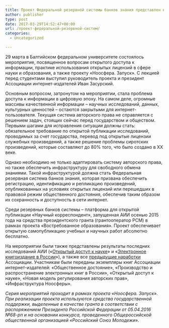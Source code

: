 ```yaml
---
title: Проект Федеральной резервной системы банков знания представлен в БФУ им. Канта
author: publisher
type: post
date: 2017-03-29T14:52:47+00:00
url: /проект-федеральной-резервной-систем/
categories:
  - Uncategorized

---
```

29 марта в Балтийском федеральном университете состоялось мероприятие, посвященное вопросам открытого доступа к информации, практике использования открытых лицензий в сфере науки и образования, а также проекту «Ноосфера. Запуск». С лекцией перед студентами выступил руководитель проекта и президент Ассоциации интернет-издателей Иван Засурский.

Основным вопросом, затронутом на мероприятии, стала проблема доступа к информации в цифровую эпоху. На самом деле, огромные массивы качественной информации – научных исследований, данных, культурных ценностей – остаются закрытыми для интернет-пользователя. Текущая система авторского права не справляется с решением задач, стоящих сейчас перед государством и обществом. Первыми шагами для исправления ситуации должны стать: обязательное требование по открытой публикации исследований, проводимых за счет государства, перевод под открытые лицензии служебных произведений, а также решение проблемы сиротских произведений, которые составляют до 80% того, что было создано в XX веке.

Однако необходимо не только адаптировать систему авторского права, но также обеспечить инфраструктуру для свободного обмена знаниями. Такой инфраструктурой должна стать Федеральная резервная система банков знания, которая призвана обеспечить регистрацию, идентификацию и репликацию произведений, опубликованных на условиях открытых лицензий или перешедших в правовой режим общественного достояния, обеспечив таким образом их сохранность и доступность в сети интернет.

Среди резервных банков системы – платформа для открытой публикации «Научный корреспондент», запущенная АИИ осенью 2015 года на средства президентского гранта (грантооператор РСМ) в рамках проекта «Востребованное образования». Проект обеспечивает открытую самопубликацию учебных и научных работ абсолютно бесплатно.

На мероприятии были также представлены результаты последних исследований АИИ («[Открытый доступ к науке][1]» и «[Электронное книгоиздание в России][2]»), а также все [предыдущие наработки][3] Ассоциации. Участникам были переданы экземпляры книг Ассоциации интернет-издателей: «Общественное достояние», «Производство и распространение электронных книг в России», «Открытый доступ к науке», «Новая модель регулирования авторских прав», «Инфраструктура Ноосферы».

_Серия мероприятий проходит в рамках проекта «Ноосфера. Запуск». При реализации проекта используются средства государственной поддержки, выделенные в качестве гранта в соответствии c распоряжением Президента Российской Федерации от 05.04.2016 №68-рп и на основании конкурса, проведенного Общероссийской общественной организацией «Российский Союз Молодежи»._

 [1]: http://nauchkor.ru/pubs/otkrytyy-dostup-k-nauke-583e06b75f1be77312a3fd66
 [2]: http://nauchkor.ru/pubs/elektronnoe-knigoizdanie-v-rossii-583e07605f1be7700d5134d3
 [3]: http://nauchkor.ru/users/56f71f9d5f1be758500007ae